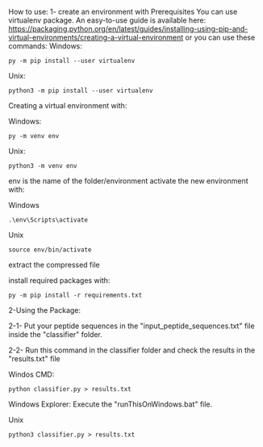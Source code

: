 How to use:
1- create an environment with Prerequisites
You can use virtualenv package. An easy-to-use guide is available here:
https://packaging.python.org/en/latest/guides/installing-using-pip-and-virtual-environments/creating-a-virtual-environment
or you can use these commands:
Windows:
```
py -m pip install --user virtualenv
```

Unix:
```
python3 -m pip install --user virtualenv
```

Creating a virtual environment with:

Windows:
```
py -m venv env
```

Unix:
```
python3 -m venv env
```

env is the name of the folder/environment
activate the new environment with:

Windows
```
.\env\Scripts\activate
```

Unix
```
source env/bin/activate
```
extract the compressed file 

install required packages with:
```
py -m pip install -r requirements.txt
```

2-Using the Package:

2-1- Put your peptide sequences in the "input_peptide_sequences.txt" file inside the "classifier" folder.


2-2- Run this command in the classifier folder and check the results in the "results.txt" file

Windos CMD:
```
python classifier.py > results.txt
```
Windows Explorer:
Execute the "runThisOnWindows.bat" file.


Unix
```
python3 classifier.py > results.txt
```

